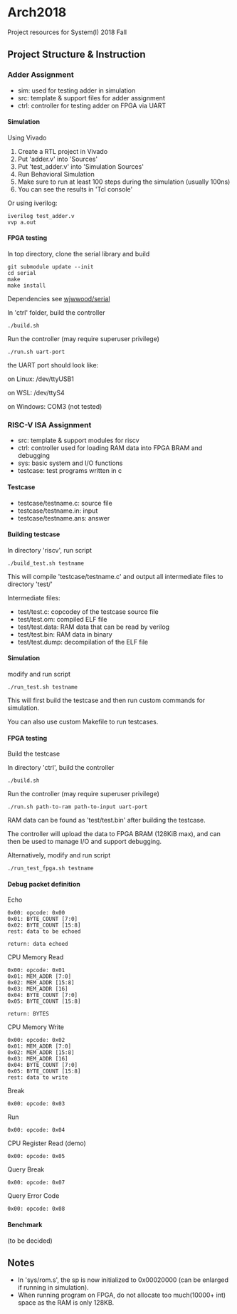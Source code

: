 # Arch2018

Project resources for System(I) 2018 Fall

## Project Structure & Instruction

### Adder Assignment

- sim: used for testing adder in simulation
- src: template & support files for adder assignment
- ctrl: controller for testing adder on FPGA via UART

#### Simulation

Using Vivado

1. Create a RTL project in Vivado
2. Put 'adder.v' into 'Sources'
3. Put 'test_adder.v' into 'Simulation Sources'
4. Run Behavioral Simulation
5. Make sure to run at least 100 steps during the simulation (usually 100ns)
6. You can see the results in 'Tcl console'

Or using iverilog:

    iverilog test_adder.v
    vvp a.out

#### FPGA testing

In top directory, clone the serial library and build

    git submodule update --init
    cd serial
    make
    make install

Dependencies see [wjwwood/serial](https://github.com/wjwwood/serial)

In 'ctrl' folder, build the controller

    ./build.sh

Run the controller (may require superuser privilege)

    ./run.sh uart-port

the UART port should look like:

on Linux: /dev/ttyUSB1

on WSL: /dev/ttyS4

on Windows: COM3 (not tested)

### RISC-V ISA Assignment

- src:  template & support modules for riscv
- ctrl: controller used for loading RAM data into FPGA BRAM and debugging
- sys:  basic system and I/O functions
- testcase: test programs written in c

#### Testcase

- testcase/testname.c:   source file
- testcase/testname.in:  input
- testcase/testname.ans: answer

#### Building testcase

In directory 'riscv', run script

    ./build_test.sh testname

This will compile 'testcase/testname.c' and output all intermediate files to directory 'test/'

Intermediate files:

- test/test.c: copcodey of the testcase source file
- test/test.om: compiled ELF file
- test/test.data: RAM data that can be read by verilog
- test/test.bin: RAM data in binary
- test/test.dump: decompilation of the ELF file

#### Simulation

modify and run script
    
    ./run_test.sh testname

This will first build the testcase and then run custom commands for simulation.

You can also use custom Makefile to run testcases.

#### FPGA testing

Build the testcase

In directory 'ctrl', build the controller

    ./build.sh

Run the controller (may require superuser privilege)

    ./run.sh path-to-ram path-to-input uart-port

RAM data can be found as 'test/test.bin' after building the testcase.

The controller will upload the data to FPGA BRAM (128KiB max), and can then be used to manage I/O and support debugging.

Alternatively, modify and run script

    ./run_test_fpga.sh testname

#### Debug packet definition

Echo

    0x00: opcode: 0x00
    0x01: BYTE_COUNT [7:0]
    0x02: BYTE_COUNT [15:8]
    rest: data to be echoed

    return: data echoed

CPU Memory Read

    0x00: opcode: 0x01
    0x01: MEM_ADDR [7:0]
    0x02: MEM_ADDR [15:8]
    0x03: MEM_ADDR [16]
    0x04: BYTE_COUNT [7:0]
    0x05: BYTE_COUNT [15:8]
    
    return: BYTES

CPU Memory Write

    0x00: opcode: 0x02
    0x01: MEM_ADDR [7:0]
    0x02: MEM_ADDR [15:8]
    0x03: MEM_ADDR [16]
    0x04: BYTE_COUNT [7:0]
    0x05: BYTE_COUNT [15:8]
    rest: data to write
    
Break

    0x00: opcode: 0x03

Run

    0x00: opcode: 0x04

CPU Register Read (demo)

    0x00: opcode: 0x05

Query Break

    0x00: opcode: 0x07

Query Error Code

    0x00: opcode: 0x08

#### Benchmark

(to be decided)

## Notes

- In 'sys/rom.s', the sp is now initialized to 0x00020000 (can be enlarged if running in simulation).
- When running program on FPGA, do not allocate too much(10000+ int) space as the RAM is only 128KB.